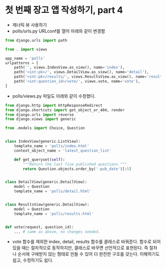 # 첫 번째 장고 앱 작성하기, part 4

- 제너릭 뷰 사용하기
- polls/urls.py URLconf를 열어 아래와 같이 변경함
```python
from django.urls import path

from . import views

app_name = 'polls'
urlpatterns = [
    path('', views.IndexView.as_view(), name='index'),
    path('<int:pk>/', views.DetailView.as_view(), name='detail'),
    path('<int:pk>/results/', views.ResultsView.as_view(), name='results'),
    path('<int:question_id>/vote/', views.vote, name='vote'),
]
```
- polls/views.py 파일도 아래와 같이 수정했다.
```python
from django.http import HttpResponseRedirect
from django.shortcuts import get_object_or_404, render
from django.urls import reverse
from django.views import generic

from .models import Choice, Question


class IndexView(generic.ListView):
    template_name = 'polls/index.html'
    context_object_name = 'latest_question_list'

    def get_queryset(self):
        """Return the last five published questions."""
        return Question.objects.order_by('-pub_date')[:5]


class DetailView(generic.DetailView):
    model = Question
    template_name = 'polls/detail.html'


class ResultsView(generic.DetailView):
    model = Question
    template_name = 'polls/results.html'


def vote(request, question_id):
    ... # same as above, no changes needed.
```
- vote 함수를 제외한 index, detail, results 함수를 클래스로 바꿔준다. 함수로 되어 있을 때는 절차적으로 동작하지만, 클래스로 바꾸면 선언적으로 표현된다. 즉 절차나 순서에 구애받지 않는 형태로 만들 수 있어 더 완전한 구조를 갖는다. 이해하기도 쉽고, 수정하기도 쉽다.
